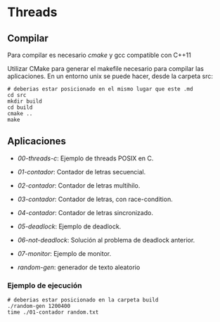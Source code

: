 # Threads

## Compilar

Para compilar es necesario *cmake* y gcc compatible con C++11

Utilizar CMake para generar el makefile necesario para compilar las aplicaciones. En un entorno unix se puede hacer, desde la carpeta src:

~~~{.bash}
# deberias estar posicionado en el mismo lugar que este .md
cd src
mkdir build
cd build
cmake ..
make
~~~

## Aplicaciones

* *00-threads-c*: Ejemplo de threads POSIX en C.

* *01-contador*: Contador de letras secuencial.

* *02-contador*: Contador de letras multihilo.

* *03-contador*: Contador de letras, con race-condition.

* *04-contador*: Contador de letras sincronizado.

* *05-deadlock*: Ejemplo de deadlock.

* *06-not-deadlock*: Solución al problema de deadlock anterior.

* *07-monitor*: Ejemplo de monitor.

* *random-gen*: generador de texto aleatorio


### Ejemplo de ejecución

~~~{.bash}
# deberias estar posicionado en la carpeta build
./random-gen 1200400
time ./01-contador random.txt
~~~
